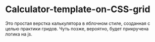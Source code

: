 # Calculator-template-on-CSS-grid

Это простая верстка калькулятора в яблочном стиле, созданная с целью практики гридов. Чуть позже, вероятно, будет прикручена логика на js.
